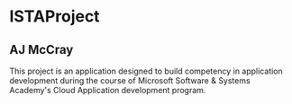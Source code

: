 # ISTAProject

## AJ McCray

This project is an application designed to build competency in application development during the course of
Microsoft Software & Systems Academy's Cloud Application development program.
